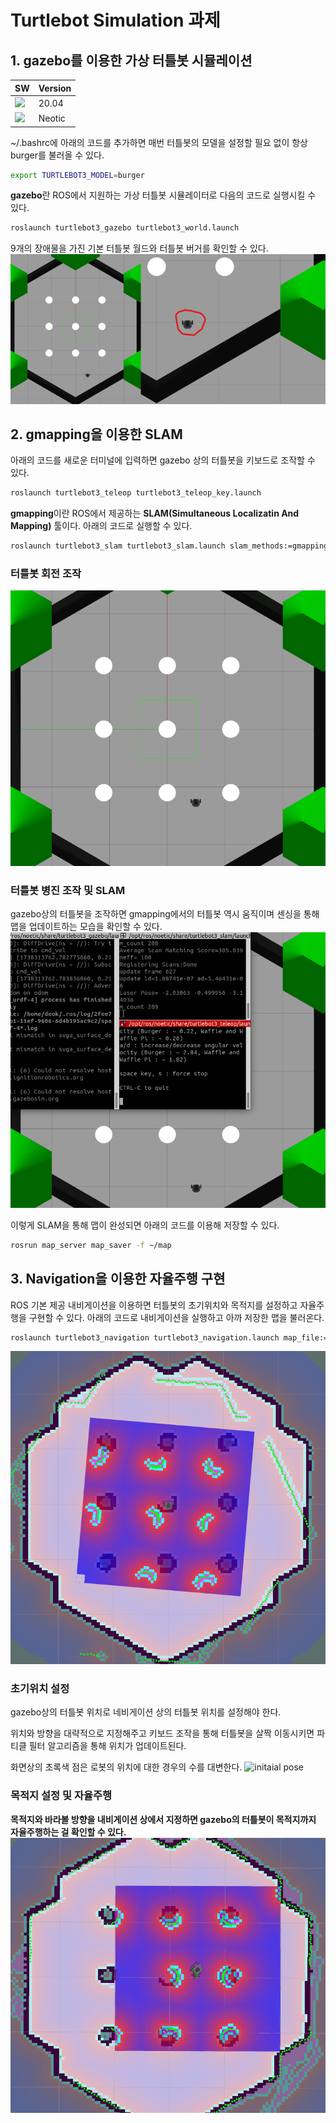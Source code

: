 # Turtlebot Simulation 과제
## 1. gazebo를 이용한 가상 터틀봇 시뮬레이션
|SW|Version|
|--|--|
|<img src="https://img.shields.io/badge/Linux-FCC624?style=for-the-badge&logo=linux&logoColor=black">|20.04|
|<img src="https://img.shields.io/badge/ROS-22314E?style=for-the-badge&logo=ROS&logoColor=white" /> |Neotic|

~/.bashrc에 아래의 코드를 추가하면 매번 터틀봇의 모델을 설정할 필요 없이 항상 burger를 불러올 수 있다.
```bash
export TURTLEBOT3_MODEL=burger
```

**gazebo**란 ROS에서 지원하는 가상 터틀봇 시뮬레이터로 다음의 코드로 실행시킬 수 있다.

```bash
roslaunch turtlebot3_gazebo turtlebot3_world.launch
```
9개의 장애물을 가진 기본 터틀봇 월드와 터틀봇 버거를 확인할 수 있다.
![gazebo 실행화면](/images/gazebo_example_5.png)

## 2. gmapping을 이용한 SLAM
아래의 코드를 새로운 터미널에 입력하면 gazebo 상의 터틀봇을 키보드로 조작할 수 있다.
```bash
roslaunch turtlebot3_teleop turtlebot3_teleop_key.launch
```
**gmapping**이란 ROS에서 제공하는 **SLAM(Simultaneous Localizatin And Mapping)** 툴이다. 아래의 코드로 실행할 수 있다.
```bash
roslaunch turtlebot3_slam turtlebot3_slam.launch slam_methods:=gmapping
```

### 터틀봇 회전 조작
![회전 조작](images/rotation_control.gif)

### 터틀봇 병진 조작 및 SLAM
gazebo상의 터틀봇을 조작하면 gmapping에서의 터틀봇 역시 움직이며 센싱을 통해 맵을 업데이트하는 모습을 확인할 수 있다.
![SLAM](images/slam-and_control.gif)

이렇게 SLAM을 통해 맵이 완성되면 아래의 코드를 이용해 저장할 수 있다.
```bash
rosrun map_server map_saver -f ~/map
```

## 3. Navigation을 이용한 자율주행 구현 
ROS 기본 제공 내비게이션을 이용하면 터틀봇의 초기위치와 목적지를 설정하고 자율주행을 구현할 수 있다.
아래의 코드로 내비게이션을 실행하고 아까 저장한 맵을 불러온다.
```bash
roslaunch turtlebot3_navigation turtlebot3_navigation.launch map_file:="/home/deok/map.yaml"
```
![navigation](images/navigation_example.png)
### 초기위치 설정
gazebo상의 터틀봇 위치로 네비게이션 상의 터틀봇 위치를 설정해야 한다. 

위치와 방향을 대략적으로 지정해주고 키보드 조작을 통해 터틀봇을 살짝 이동시키면 파티클 필터 알고리즘을 통해 위치가 업데이트된다. 

화면상의 초록색 점은 로봇의 위치에 대한 경우의 수를 대변한다.
![initaial pose](images/initial_pose.gif)

### 목적지 설정 및 자율주행
**목적지와 바라볼 방향을 내비게이션 상에서 지정하면 gazebo의 터틀봇이 목적지까지 자율주행하는 걸 확인할 수 있다.**
![automated driving](images/automated_driving.gif)
